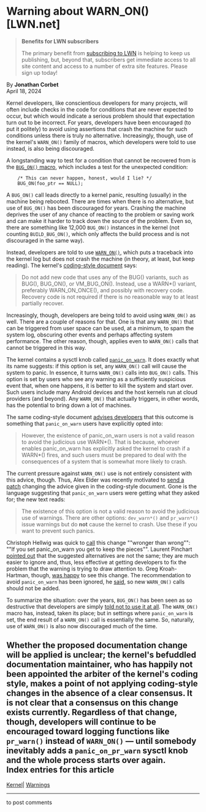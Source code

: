 # Warning about WARN_ON() [LWN.net]

> **Benefits for LWN subscribers**
> 
> The primary benefit from [subscribing to LWN](/Promo/nst-nag5/subscribe) is helping to keep us publishing, but, beyond that, subscribers get immediate access to all site content and access to a number of extra site features. Please sign up today! 

By **Jonathan Corbet**  
April 18, 2024 

Kernel developers, like conscientious developers for many projects, will often include checks in the code for conditions that are never expected to occur, but which would indicate a serious problem should that expectation turn out to be incorrect. For years, developers have been encouraged (to put it politely) to avoid using assertions that crash the machine for such conditions unless there is truly no alternative. Increasingly, though, use of the kernel's `WARN_ON()` family of macros, which developers were told to use instead, is also being discouraged. 

A longstanding way to test for a condition that cannot be recovered from is the [`BUG_ON()` macro](https://elixir.bootlin.com/linux/latest/source/include/asm-generic/bug.h#L51), which includes a test for the unexpected condition: 
    
    
        /* This can never happen, honest, would I lie? */
        BUG_ON(foo_ptr == NULL);
    

A `BUG_ON()` call leads directly to a kernel panic, resulting (usually) in the machine being rebooted. There are times when there is no alternative, but use of `BUG_ON()` has been discouraged for years. Crashing the machine deprives the user of any chance of reacting to the problem or saving work and can make it harder to track down the source of the problem. Even so, there are something like 12,000 `BUG_ON()` instances in the kernel (not counting `BUILD_BUG_ON()`, which only affects the build process and is not discouraged in the same way). 

Instead, developers are told to use [`WARN_ON()`](https://elixir.bootlin.com/linux/latest/source/include/asm-generic/bug.h#L74), which puts a traceback into the kernel log but does not crash the machine (in theory, at least, but keep reading). The kernel's [coding-style document](https://docs.kernel.org/process/coding-style.html#use-warn-rather-than-bug) says: 

> Do not add new code that uses any of the BUG() variants, such as BUG(), BUG_ON(), or VM_BUG_ON(). Instead, use a WARN*() variant, preferably WARN_ON_ONCE(), and possibly with recovery code. Recovery code is not required if there is no reasonable way to at least partially recover. 

Increasingly, though, developers are being told to avoid using `WARN_ON()` as well. There are a couple of reasons for that. One is that any `WARN_ON()` that can be triggered from user space can be used, at a minimum, to spam the system log, obscuring other events and perhaps affecting system performance. The other reason, though, applies even to `WARN_ON()` calls that cannot be triggered in this way. 

The kernel contains a sysctl knob called [`panic_on_warn`](https://docs.kernel.org/admin-guide/sysctl/kernel.html#panic-on-warn). It does exactly what its name suggests: if this option is set, any `WARN_ON()` call will cause the system to panic. In essence, it turns `WARN_ON()` calls into `BUG_ON()` calls. This option is set by users who see any warning as a sufficiently suspicious event that, when one happens, it is better to kill the system and start over. Such users include many Android devices and the host kernels run at cloud providers (and beyond). Any `WARN_ON()` that actually triggers, in other words, has the potential to bring down a lot of machines. 

The same coding-style document [advises developers](https://docs.kernel.org/process/coding-style.html#do-not-worry-about-panic-on-warn-users) that this outcome is something that `panic_on_warn` users have explicitly opted into: 

> However, the existence of panic_on_warn users is not a valid reason to avoid the judicious use WARN*(). That is because, whoever enables panic_on_warn has explicitly asked the kernel to crash if a WARN*() fires, and such users must be prepared to deal with the consequences of a system that is somewhat more likely to crash. 

The current pressure against `WARN_ON()` use is not entirely consistent with this advice, though. Thus, Alex Elder was recently motivated to [send a patch](/ml/linux-kernel/20240414170850.148122-1-elder@linaro.org/) changing the advice given in the coding-style document. Gone is the language suggesting that `panic_on_warn` users were getting what they asked for; the new text reads: 

> The existence of this option is not a valid reason to avoid the judicious use of warnings. There are other options: ``dev_warn*()`` and ``pr_warn*()`` issue warnings but do **not** cause the kernel to crash. Use these if you want to prevent such panics. 

Christoph Hellwig was quick to [call](/ml/linux-kernel/ZhzgTeEHFF19N3UZ@infradead.org/) this change ""wronger than wrong"": ""If you set panic_on_warn you get to keep the pieces"". Laurent Pinchart [pointed out](/ml/linux-kernel/20240414194835.GA12561@pendragon.ideasonboard.com/) that the suggested alternatives are not the same; they are much easier to ignore and, thus, less effective at getting developers to fix the problem that the warning is trying to draw attention to. Greg Kroah-Hartman, though, [was happy](/ml/linux-kernel/2024041510-tacky-childlike-fc6d@gregkh/) to see this change. The recommendation to avoid `panic_on_warn` has been ignored, he [said](/ml/linux-kernel/2024041544-fester-undead-7949@gregkh/), so new `WARN_ON()` calls should not be added. 

To summarize the situation: over the years, `BUG_ON()` has been seen as so destructive that developers are simply [told not to use it at all](https://docs.kernel.org/process/deprecated.html#bug-and-bug-on). The `WARN_ON()` macro has, instead, taken its place; but in settings where `panic_on_warn` is set, the end result of a `WARN_ON()` call is essentially the same. So, naturally, use of `WARN_ON()` is also now discouraged much of the time. 

Whether the proposed documentation change will be applied is unclear; the kernel's befuddled documentation maintainer, who has happily not been appointed the arbiter of the kernel's coding style, makes a point of not applying coding-style changes in the absence of a clear consensus. It is not clear that a consensus on this change exists currently. Regardless of that change, though, developers will continue to be encouraged toward logging functions like `pr_warn()` instead of `WARN_ON()` — until somebody inevitably adds a `panic_on_pr_warn` sysctl knob and the whole process starts over again.  
Index entries for this article  
---  
[Kernel](/Kernel/Index)| [Warnings](/Kernel/Index#Warnings)  
  


* * *

to post comments 

